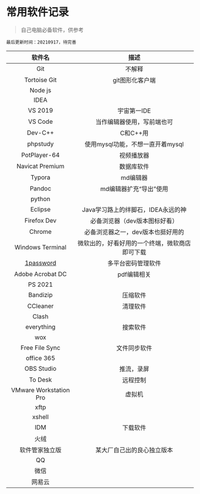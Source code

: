 # 常用软件记录

> 自己电脑必备软件，供参考

`最后更新时间：20210917，待完善`

| 软件名 | 描述 |
|:-:|:-:|
|Git| 不解释 |
|Tortoise Git| git图形化客户端 |
|Node js|  |
|IDEA|  |
|VS 2019| 宇宙第一IDE |
|VS Code| 当作编辑器使用，写前端也可 |
|Dev-C++| C和C++用 |
|phpstudy| 使用mysql功能，不想一直开着mysql |
|PotPlayer-64| 视频播放器 |
|Navicat Premium| 数据库软件 |
|Typora| md编辑器 |
|Pandoc| md编辑器扩充“导出”使用 |
|python|    |
|Eclipse| Java学习路上的绊脚石，IDEA永远的神 |
|Firefox Dev| 必备浏览器（dev版本图标好看） |
|Chrome| 必备浏览器之一，dev版本也挺好用的 |
|Windows Terminal| 微软出的，好看好用的一个终端，微软商店即可下载 |
|[1password](https://1password.com/)| 多平台密码管理软件 |
|Adobe Acrobat DC| pdf编辑相关 |
|PS 2021|  |
|Bandizip| 压缩软件 |
|CCleaner| 清理软件 |
|Clash|    |
|everything| 搜索软件 |
|wox|   |
|Free File Sync| 文件同步软件 |
|office 365|   |
|OBS Studio| 推流，录屏 |
|To Desk| 远程控制 |
|VMware Workstation Pro| 虚拟机 |
|xftp| |
|xshell|   |
|IDM| 下载软件 |
|火绒| |
|软件管家独立版| 某大厂自己出的良心独立版本 |
|QQ|   |
|微信| |
|网易云|   |